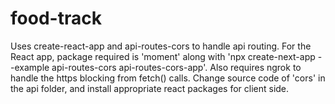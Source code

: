# food-track

Uses create-react-app and api-routes-cors to handle api routing. For the React app, package required is 'moment' along with 'npx create-next-app --example api-routes-cors api-routes-cors-app'. Also requires ngrok to handle the https blocking from fetch() calls. Change source code of 'cors' in the api folder, and install appropriate react packages for client side.
